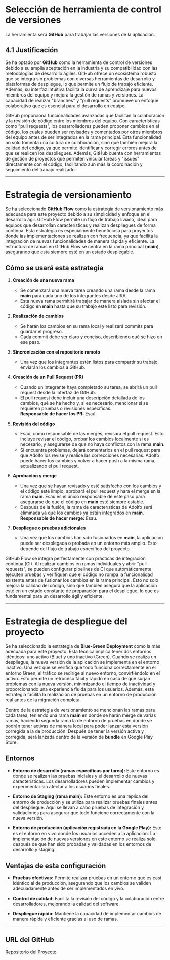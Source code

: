 # Selección de herramienta de control de versiones

La herramienta será **GitHub** para trabajar las versiones de la aplicación.

## 4.1 Justificación

Se ha optado por **GitHub** como la herramienta de control de versiones debido a su amplia aceptación en la industria y su compatibilidad con las metodologías de desarrollo ágiles. GitHub ofrece un ecosistema robusto que se integra sin problemas con diversas herramientas de desarrollo y plataformas de despliegue, lo que permite un flujo de trabajo eficiente. Además, su interfaz intuitiva facilita la curva de aprendizaje para nuevos miembros del equipo y mejora la gestión de ramas y versiones. La capacidad de realizar "branches" y "pull requests" promueve un enfoque colaborativo que es esencial para el desarrollo en equipo.

GitHub proporciona funcionalidades avanzadas que facilitan la colaboración y la revisión de código entre los miembros del equipo. Con características como "pull requests", los desarrolladores pueden proponer cambios en el código, los cuales pueden ser revisados y comentados por otros miembros del equipo antes de ser integrados en la rama principal. Esta funcionalidad no solo fomenta una cultura de colaboración, sino que también mejora la calidad del código, ya que permite identificar y corregir errores antes de que se realicen los despliegues. Además, GitHub cuenta con herramientas de gestión de proyectos que permiten vincular tareas y "issues" directamente con el código, facilitando aún más la coordinación y seguimiento del trabajo realizado.

---

# Estrategia de versionamiento

Se ha seleccionado **GitHub Flow** como la estrategia de versionamiento más adecuada para este proyecto debido a su simplicidad y enfoque en el desarrollo ágil. GitHub Flow permite un flujo de trabajo liviano, ideal para equipos que desarrollan características y realizan despliegues de forma continua. Esta estrategia es especialmente beneficiosa para proyectos donde las implementaciones se realizan con frecuencia, ya que facilita la integración de nuevas funcionalidades de manera rápida y eficiente. La estructura de ramas en GitHub Flow se centra en la rama principal (**main**), asegurando que esta siempre esté en un estado desplegable.

## Cómo se usará esta estrategia

1. **Creación de una nueva rama**
   - Se comenzará una nueva tarea creando una rama desde la rama **main** para cada uno de los integrantes desde JIRA.
   - Esta nueva rama permitirá trabajar de manera aislada sin afectar el código en **main** hasta que su trabajo esté listo para revisión.

2. **Realización de cambios**
   - Se harán los cambios en su rama local y realizará commits para guardar el progreso.
   - Cada commit debe ser claro y conciso, describiendo qué se hizo en ese paso.

3. **Sincronización con el repositorio remoto**
   - Una vez que los integrantes estén listos para compartir su trabajo, enviarán los cambios a GitHub.

4. **Creación de un Pull Request (PR)**
   - Cuando un integrante haya completado su tarea, se abrirá un pull request desde la interfaz de GitHub.
   - El pull request debe incluir una descripción detallada de los cambios, qué se ha hecho y, si es necesario, mencionar si se requieren pruebas o revisiones específicas.  
   **Responsable de hacer los PR:** Esaú.

5. **Revisión del código**
   - Esaú, como responsable de las merges, revisará el pull request. Esto incluye revisar el código, probar los cambios localmente si es necesario, y asegurarse de que no haya conflictos con la rama **main**.
   - Si encuentra problemas, dejará comentarios en el pull request para que Adolfo los revise y realice las correcciones necesarias. Adolfo puede hacer los cambios y volver a hacer push a la misma rama, actualizando el pull request.

6. **Aprobación y merge**
   - Una vez que se hayan revisado y esté satisfecho con los cambios y el código esté limpio, aprobará el pull request y hará el merge en la rama **main**. Esau es el único responsable de este paso para asegurarse de que el código en **main** esté siempre estable.
   - Después de la fusión, la rama de características de Adolfo será eliminada ya que los cambios ya están integrados en **main**.  
   **Responsable de hacer merge:** Esau.

7. **Despliegue o pruebas adicionales**
   - Una vez que los cambios han sido fusionados en **main**, la aplicación puede ser desplegada o probada en un entorno más amplio. Esto depende del flujo de trabajo específico del proyecto.

GitHub Flow se integra perfectamente con prácticas de integración continua (CI). Al realizar cambios en ramas individuales y abrir "pull requests", se pueden configurar pipelines de CI que automáticamente ejecuten pruebas y verifiquen que el código no rompa la funcionalidad existente antes de fusionar los cambios en la rama principal. Esto no solo mejora la calidad del código, sino que también asegura que la aplicación esté en un estado constante de preparación para el despliegue, lo que es fundamental para un desarrollo ágil y eficiente.

---

# Estrategia de despliegue del proyecto

Se ha seleccionado la estrategia de **Blue-Green Deployment** como la más adecuada para este proyecto. Esta técnica implica tener dos entornos idénticos: uno activo (Blue) y uno inactivo (Green). Cuando se realiza un despliegue, la nueva versión de la aplicación se implementa en el entorno inactivo. Una vez que se verifica que todo funciona correctamente en el entorno Green, el tráfico se redirige al nuevo entorno, convirtiéndolo en el activo. Esto permite un retroceso fácil y rápido en caso de que surjan problemas con la nueva versión, minimizando el tiempo de inactividad y proporcionando una experiencia fluida para los usuarios. Además, esta estrategia facilita la realización de pruebas en un entorno de producción real antes de la migración completa.

Dentro de la estrategia de versionamiento se mencionan las ramas para cada tarea, teniendo una rama **main** en donde se harán merge de varias ramas, haciendo segunda rama la de entorno de pruebas en donde se podrán tener activas de manera local para poder lanzar esta versión corregida a la de producción. Después de tener la versión activa y corregida, será lanzada dentro de la versión de **bundle** en Google Play Store.

## Entornos

- **Entorno de desarrollo (ramas específicas por tarea):** Este entorno es donde se realizan las pruebas iniciales y el desarrollo de nuevas características. Los desarrolladores pueden implementar cambios y experimentar sin afectar a los usuarios finales.

- **Entorno de Staging (rama main):** Este entorno es una réplica del entorno de producción y se utiliza para realizar pruebas finales antes del despliegue. Aquí se llevan a cabo pruebas de integración y validaciones para asegurar que todo funcione correctamente con la nueva versión.

- **Entorno de producción (aplicación registrada en la Google Play):** Este es el entorno en vivo donde los usuarios acceden a la aplicación. La implementación de nuevas versiones en este entorno se realiza solo después de que han sido probadas y validadas en los entornos de desarrollo y staging.

## Ventajas de esta configuración

- **Pruebas efectivas:** Permite realizar pruebas en un entorno que es casi idéntico al de producción, asegurando que los cambios se validen adecuadamente antes de ser implementados en vivo.

- **Control de calidad:** Facilita la revisión del código y la colaboración entre desarrolladores, mejorando la calidad del software.

- **Despliegue rápido:** Mantiene la capacidad de implementar cambios de manera rápida y eficiente gracias al uso de ramas.

---

## URL del GitHub

[Repositorio del Proyecto](https://github.com/JafetEsauWerlybi/aplicacionmovilcdm)
